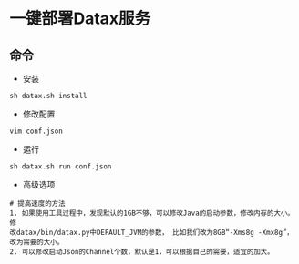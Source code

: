 一键部署Datax服务
============================


命令
----------------------------
- 安装

```
sh datax.sh install
```

- 修改配置

```
vim conf.json
```

- 运行

```
sh datax.sh run conf.json
```

- 高级选项
```
# 提高速度的方法
1. 如果使用工具过程中，发现默认的1GB不够，可以修改Java的启动参数，修改内存的大小。修
改datax/bin/datax.py中DEFAULT_JVM的参数， 比如我们改为8GB“-Xms8g -Xmx8g”，改为需要的大小。
2. 可以修改启动Json的Channel个数，默认是1，可以根据自己的需要，适宜的加大。
```
